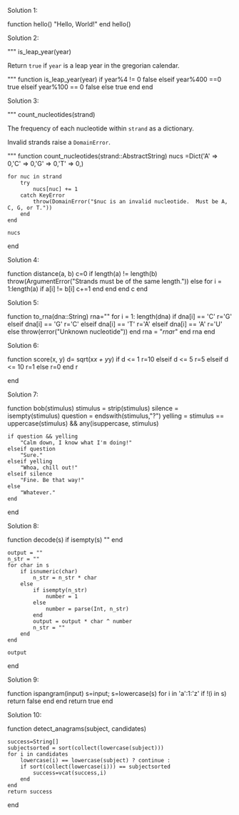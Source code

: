 Solution 1:

function hello()
"Hello, World!"
end
hello()

Solution 2:

"""
    is_leap_year(year)

Return `true` if `year` is a leap year in the gregorian calendar.

"""
function is_leap_year(year)
	if year%4 != 0 
		false
	elseif year%400 ==0 
		true
	elseif year%100 == 0
		false
	else
		true
	end
end

Solution 3:

"""
    count_nucleotides(strand)

The frequency of each nucleotide within `strand` as a dictionary.

Invalid strands raise a `DomainError`.

"""
function count_nucleotides(strand::AbstractString)
    nucs =Dict('A' => 0,'C' => 0,'G' => 0,'T' => 0,)

    for nuc in strand
        try
            nucs[nuc] += 1
        catch KeyError
            throw(DomainError("$nuc is an invalid nucleotide.  Must be A, C, G, or T."))
        end
    end
    
    nucs
end


Solution 4:

function distance(a, b)
	c=0
	if length(a) != length(b)
		throw(ArgumentError("Strands must be of the same length."))
	else
		for i = 1:length(a)
			if a[i] != b[i]
				c+=1
			end
		end
	end
	c
end


Solution 5:

function to_rna(dna::String)
	rna=""
	for i = 1: length(dna)
		if dna[i] == 'C'
			r='G'
		elseif dna[i] == 'G'
                        r='C'
		elseif dna[i] == 'T'
                        r='A'
		elseif dna[i] == 'A' 
			r='U'
		else
			throw(error("Unknown nucleotide"))
		end
		rna = "$rna$r"
	end
	rna
end


Solution 6:

function score(x, y)
	d= sqrt(x*x + y*y)
	if d <= 1
		r=10
	elseif d <= 5
		r=5
	elseif d <= 10
		r=1
	else
		r=0
	end
	r

end

Solution 7:

function bob(stimulus)
    stimulus = strip(stimulus)
    silence = isempty(stimulus)
    question = endswith(stimulus,"?")
    yelling = stimulus == uppercase(stimulus) && any(isuppercase, stimulus)
    
    if question && yelling
        "Calm down, I know what I'm doing!"
    elseif question
        "Sure."
    elseif yelling
        "Whoa, chill out!"
    elseif silence
        "Fine. Be that way!"
    else
        "Whatever."
    end
    
end


Solution 8:


function decode(s)
    if isempty(s)
        ""
    end

    output = ""
    n_str = ""
    for char in s
        if isnumeric(char)
            n_str = n_str * char
        else
            if isempty(n_str)
                number = 1
            else
                number = parse(Int, n_str)
            end
            output = output * char ^ number
            n_str = ""
        end
    end

    output

end


Solution 9:

function ispangram(input)
    s=input;
    s=lowercase(s) 
    for i in 'a':1:'z'
        if !(i in s)
            return false
         end 
    end
    return true
end


Solution 10:

function detect_anagrams(subject, candidates)

	success=String[]	
	subjectsorted = sort(collect(lowercase(subject)))
	for i in candidates
		lowercase(i) == lowercase(subject) ? continue :
		if sort(collect(lowercase(i))) == subjectsorted
			success=vcat(success,i)
		end
	end
	return success
end